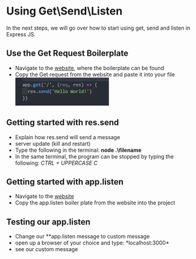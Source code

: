 # Using Get\Send\Listen

In the next steps, we will go over how to start using get, send and listen in Express JS.

## Use the Get Request Boilerplate

- Navigate to the [website](https://expressjs.com/en/starter/hello-world.html), where the boilerplate can be found
- Copy the Get request from the website and paste it into your file
  ![get](<./Task3/getRequestBoiler.png>)

## Getting started with res.send

- Explain how res.send will send a message
- server update (kill and restart)
- Type the following in the terminal: **node .\filename**
- In the same terminal, the program can be stopped by typing the following: _CTRL + UPPERCASE C_

## Getting started with app.listen

- Navigate to the [website](https://expressjs.com/en/starter/hello-world.html)
- Copy the app.listen boiler plate from the website into the project

## Testing our app.listen

- Change our \*\*app.listen message to custom message
- open up a browser of your choice and type: \*localhost:3000\*
- see our custom message
